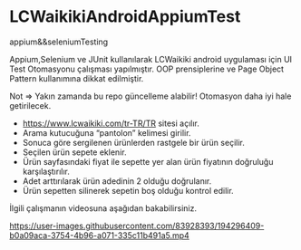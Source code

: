 # LCWaikikiAndroidAppiumTest
appium&amp;&amp;seleniumTesting



Appium,Selenium ve JUnit kullanılarak LCWaikiki android uygulaması için UI Test Otomasyonu çalışması yapılmıştır.
OOP prensiplerine ve Page Object Pattern kullanımına dikkat edilmiştir. 

Not => Yakın zamanda bu repo güncelleme alabilir! Otomasyon daha iyi hale getirilecek.
  

- https://www.lcwaikiki.com/tr-TR/TR sitesi açılır.
- Arama kutucuğuna “pantolon” kelimesi girilir.
- Sonuca göre sergilenen ürünlerden rastgele bir ürün seçilir.
- Seçilen ürün sepete eklenir.
- Ürün sayfasındaki fiyat ile sepette yer alan ürün fiyatının doğruluğu karşılaştırılır.
- Adet arttırılarak ürün adedinin 2 olduğu doğrulanır.
- Ürün sepetten silinerek sepetin boş olduğu kontrol edilir.

İlgili çalışmanın videosuna aşağıdan bakabilirsiniz.


https://user-images.githubusercontent.com/83928393/194296409-b0a09aca-3754-4b96-a071-335c11b491a5.mp4

